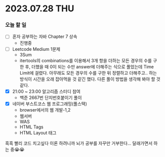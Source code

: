 # 2023.07.28 THU

### 오늘 할 일
* [ ] 혼자 공부하는 자바 Chapter 7 상속
    * 진행중
* [ ] Leetcode Medium 1문제
  * 3Sum
  * itertools의 combinations를 이용해서 3개 항을 더하는 모든 경우의 수를 구한 후, 더했을 때 0이 되는 수만 answer에 더해주는 식으로 풀었는데 Time Limit에 걸렸다. 아무래도 모든 경우의 수를 구한 뒤 정렬하고 더해주고.. 하는 방식이 시간을 오래 잡아먹을 것 같긴 했다. 다른 풀이 방법을 생각해 봐야 할 것 같다.
* [x] 21:00 ~ 23:00 알고리즘 스터디 참여
  * 백준 2667번 단지번호붙이기 풀이
* [x] 네이버 부스트코스 웹 프로그래밍(풀스택)
  * browser에서의 웹 개발-1,2
  * 웹서버
  * WAS
  * HTML Tags
  * HTML Layout 태그

흑흑 빨리 코드 치고싶다 이론 하려니까 뇌가 공부를 자꾸만 거부한다... 달래가면서 하는 중😭😭